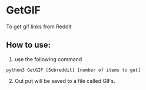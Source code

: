 # GetGIF
To get gif links from Reddit

## How to use:
1. use the following command

`python3 GetGIF [Subreddit] [number of items to get]`

2. Out put will be saved to a file called GIFs.
